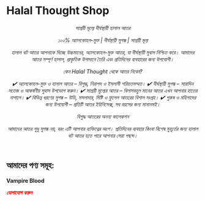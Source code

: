 # Halal Thought Shop
<!DOCTYPE html>
<html lang="bn">
<head>
    <meta charset="UTF-8">
    <meta name="viewport" content="width=device-width, initial-scale=1.0">
    <title>Halal Thought</title>
    <link rel="stylesheet" href="style.css">
</head>
<body>
    <header>
        <h6>সাশ্রয়ী মূল্যে দীর্ঘস্থায়ী হালাল আতর

১০০% অ্যালকোহল-মুক্ত | দীর্ঘস্থায়ী সুগন্ধ | সাশ্রয়ী মূল্য

হালাল থট আতর আপনাকে দিচ্ছে উচ্চমানের, অ্যালকোহল-মুক্ত আতর, যা দীর্ঘস্থায়ী সুবাস নিশ্চিত করে। আমাদের আতর সম্পূর্ণ হালাল, প্রাকৃতিক উপাদানে তৈরি এবং প্রতিদিনের ব্যবহারের জন্য উপযোগী।

কেন Halal Thought থেকে আতর নিবেন?

✔ অ্যালকোহল-মুক্ত ও হালাল আতর – বিশুদ্ধ, নিরাপদ ও ইসলামী শরিয়তসম্মত।
✔ দীর্ঘস্থায়ী সুগন্ধ – সারাদিন সতেজ ও আকর্ষণীয় সুবাস উপভোগ করুন।
✔ সাশ্রয়ী মূল্যের আতর – বিলাসবহুল মানের আতর এখন আপনার হাতের নাগালে।
✔ বিভিন্ন ধরণের সুগন্ধ – উডি, মসলাদার, মিষ্টি ও ফুলেল আতরের বিশাল সংগ্রহ।
✔ পুরুষ ও মহিলাদের জন্য উপযোগী – প্রতিটি আতর ইউনিসেক্স, সব বয়সের জন্য মানানসই।

বিশুদ্ধ আতরের অনন্য কালেকশন

আমাদের আতর শুধু সুগন্ধ নয়, বরং এটি আপনার ব্যক্তিত্বের অংশ। প্রতিদিনের ব্যবহার কিংবা বিশেষ মুহূর্তের জন্য হালাল থট আতর হতে পারে আপনার সেরা পছন্দ।</h1>
    </header>
    <section>
        <h2>আমাদের পণ্য সমূহ:</h2>
<h4>Vampire Blood<p><b><i style="color:red;</h4>
        <p>আমরা সেরা গুণমানের আতর এবং দ্রুত হোম ডেলিভারি সার্ভিস প্রদান করি।</p>
        <a href="contact.html" class="btn">যোগাযোগ করুন</a>
    </section>
</body>
</html>